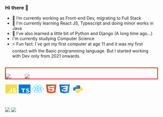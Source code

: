 ### Hi there 👋

<!--
**ricardroberg/ricardroberg** is a ✨ _special_ ✨ repository because its `README.md` (this file) appears on your GitHub profile.

Here are some ideas to get you started:
-->
- 🔭 I’m currently working as Front-end Dev, migrating to Full Stack
- 🌱 I'm currently learning React JS, Typescript and doing minor works in Java
- 👯 I've also learned a little bit of Python and Django (A long time ago...)
- I'm currently studying Computer Science
- ⚡ Fun fact: I´ve got my first computer at age 11 and it was my first contact with the Basic programming language. But I started working with Dev only from 2021 onwards.

##

<div style="border: 2px solid red"><br>
  <a href="https://github.com/anuraghazra/github-readme-stats" >
    <img align="center" src="https://github-readme-stats.vercel.app/api?username=ricardroberg&show_icons=true&theme=transparent" />
  </a>&nbsp&nbsp&nbsp&nbsp&nbsp&nbsp&nbsp&nbsp&nbsp&nbsp
  <a href="https://github.com/anuraghazra/convoychat">
    <img align="center" src="https://github-readme-stats.vercel.app/api/top-langs/?username=ricardroberg&theme=transparent" />
  </a>
</div>

<div style="display: inline_block"><br>
  <img align="center" alt="Ricard-Js" height="30" width="40" src="https://raw.githubusercontent.com/devicons/devicon/master/icons/javascript/javascript-plain.svg">
  <img align="center" alt="Ricard-Ts" height="30" width="40" src="https://raw.githubusercontent.com/devicons/devicon/master/icons/typescript/typescript-plain.svg">
  <img align="center" alt="Ricard-React" height="30" width="40" src="https://raw.githubusercontent.com/devicons/devicon/master/icons/react/react-original.svg">
  <img align="center" alt="Ricard-HTML" height="30" width="40" src="https://raw.githubusercontent.com/devicons/devicon/master/icons/html5/html5-original.svg">
  <img align="center" alt="Ricard-CSS" height="30" width="40" src="https://raw.githubusercontent.com/devicons/devicon/master/icons/css3/css3-original.svg">
  <img align="center" alt="Ricard-Python" height="30" width="40" src="https://raw.githubusercontent.com/devicons/devicon/master/icons/python/python-original.svg">
</div>

 ##

<br/>
<div>
  <a href="https://discord.com/channels/@me/1079000872568225893" target="_blank"><img src="https://img.shields.io/badge/Discord-7289DA?style=for-the-badge&logo=discord&logoColor=white" target="_blank"></a> 
  <a href="https://www.unforged.dev/" target="_blank"><img src="https://img.shields.io/badge/Unforged.dev-%230077B5?style=for-the-badge&logoColor=white" target="_blank"></a> 
</div>
